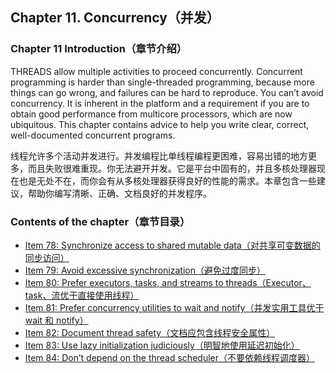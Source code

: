 ## Chapter 11. Concurrency（并发）

### Chapter 11 Introduction（章节介绍）

THREADS allow multiple activities to proceed concurrently. Concurrent programming is harder than single-threaded programming, because more things can go wrong, and failures can be hard to reproduce. You can’t avoid concurrency. It is inherent in the platform and a requirement if you are to obtain good performance from multicore processors, which are now ubiquitous. This chapter contains advice to help you write clear, correct, well-documented concurrent programs.

线程允许多个活动并发进行。并发编程比单线程编程更困难，容易出错的地方更多，而且失败很难重现。你无法避开并发。它是平台中固有的，并且多核处理器现在也是无处不在，而你会有从多核处理器获得良好的性能的需求。本章包含一些建议，帮助你编写清晰、正确、文档良好的并发程序。

### Contents of the chapter（章节目录）
- [Item 78: Synchronize access to shared mutable data（对共享可变数据的同步访问）](./Chapter-11/Chapter-11-Item-78-Synchronize-access-to-shared-mutable-data)
- [Item 79: Avoid excessive synchronization（避免过度同步）](./Chapter-11/Chapter-11-Item-79-Avoid-excessive-synchronization)
- [Item 80: Prefer executors, tasks, and streams to threads（Executor、task、流优于直接使用线程）](./Chapter-11/Chapter-11-Item-80-Prefer-executors,-tasks,-and-streams-to-threads)
- [Item 81: Prefer concurrency utilities to wait and notify（并发实用工具优于 wait 和 notify）](./Chapter-11/Chapter-11-Item-81-Prefer-concurrency-utilities-to-wait-and-notify)
- [Item 82: Document thread safety（文档应包含线程安全属性）](./Chapter-11/Chapter-11-Item-82-Document-thread-safety)
- [Item 83: Use lazy initialization judiciously（明智地使用延迟初始化）](./Chapter-11/Chapter-11-Item-83-Use-lazy-initialization-judiciously)
- [Item 84: Don’t depend on the thread scheduler（不要依赖线程调度器）](./Chapter-11/Chapter-11-Item-84-Don’t-depend-on-the-thread-scheduler)
